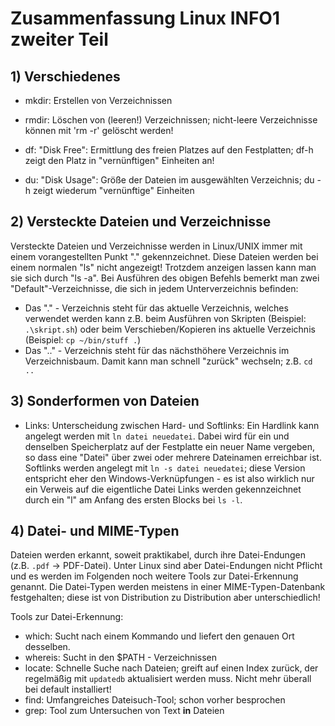 # Zusammenfassung Linux INFO1 zweiter Teil

## 1) Verschiedenes
-   mkdir: Erstellen von Verzeichnissen
-   rmdir: Löschen von (leeren!) Verzeichnissen; nicht-leere Verzeichnisse können
    mit 'rm -r' gelöscht werden!

-   df: "Disk Free": Ermittlung des freien Platzes auf den Festplatten; df-h
    zeigt den Platz in "vernünftigen" Einheiten an!
-   du: "Disk Usage": Größe der Dateien im ausgewählten Verzeichnis; du -h
    zeigt wiederum "vernünftige" Einheiten

## 2) Versteckte Dateien und Verzeichnisse

Versteckte Dateien und Verzeichnisse werden in Linux/UNIX immer mit einem
vorangestellten Punkt "." gekennzeichnet. Diese Dateien werden bei einem
normalen "ls" nicht angezeigt! Trotzdem anzeigen lassen kann man sie sich
durch "ls -a".
Bei Ausführen des obigen Befehls bemerkt man zwei "Default"-Verzeichnisse,
die sich in jedem Unterverzeichnis befinden:
-   Das "." - Verzeichnis steht für das aktuelle Verzeichnis, welches
    verwendet werden kann z.B. beim Ausführen von Skripten (Beispiel: 
    `.\skript.sh`) oder beim Verschieben/Kopieren ins aktuelle Verzeichnis
    (Beispiel: `cp ~/bin/stuff .`)
-   Das ".." - Verzeichnis steht für das nächsthöhere Verzeichnis im
    Verzeichnisbaum. Damit kann man schnell "zurück" wechseln; z.B. `cd ..`

## 3) Sonderformen von Dateien

-   Links: Unterscheidung zwischen Hard- und Softlinks: Ein Hardlink kann
    angelegt werden mit `ln datei neuedatei`. Dabei wird für ein und denselben
    Speicherplatz auf der Festplatte ein neuer Name vergeben, so dass eine
    "Datei" über zwei oder mehrere Dateinamen erreichbar ist.
    Softlinks werden angelegt mit `ln -s datei neuedatei`; diese Version
    entspricht eher den Windows-Verknüpfungen - es ist also wirklich nur ein
    Verweis auf die eigentliche Datei
    Links werden gekennzeichnet durch ein "l" am Anfang des ersten Blocks bei
    `ls -l`.

## 4) Datei- und MIME-Typen

Dateien werden erkannt, soweit praktikabel, durch ihre Datei-Endungen (z.B. 
`.pdf` -> PDF-Datei). Unter Linux sind aber Datei-Endungen nicht Pflicht und
es werden im Folgenden noch weitere Tools zur Datei-Erkennung genannt. Die
Datei-Typen werden meistens in einer MIME-Typen-Datenbank festgehalten; diese
ist von Distribution zu Distribution aber unterschiedlich!

Tools zur Datei-Erkennung:
-   which: Sucht nach einem Kommando und liefert den genauen Ort desselben.
-   whereis: Sucht in den $PATH - Verzeichnissen
-   locate: Schnelle Suche nach Dateien; greift auf einen Index zurück, der
    regelmäßig mit `updatedb` aktualisiert werden muss. Nicht mehr überall bei
    default installiert!
-   find: Umfangreiches Dateisuch-Tool; schon vorher besprochen
-   grep: Tool zum Untersuchen von Text **in** Dateien